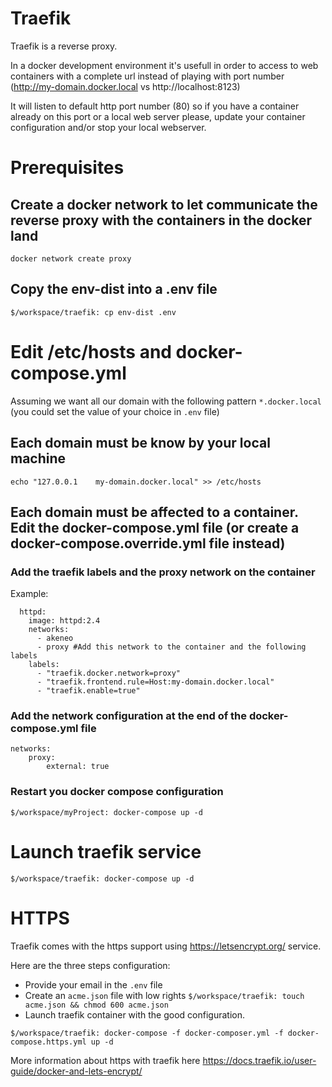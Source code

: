 # Traefik

Traefik is a reverse proxy.

In a docker development environment it's usefull in order to access to web containers with a complete url instead of playing with port number (http://my-domain.docker.local vs http://localhost:8123)

It will listen to default http port number (80) so if you have a container already on this port or a local web server please, update your container configuration and/or stop your local webserver.

# Prerequisites

## Create a docker network to let communicate the reverse proxy with the containers in the docker land

`docker network create proxy`

## Copy the env-dist into a .env file

`$/workspace/traefik: cp env-dist .env`

# Edit /etc/hosts and docker-compose.yml

Assuming we want all our domain with the following pattern `*.docker.local` (you could set the value of your choice in `.env` file)

## Each domain must be know by your local machine

`echo "127.0.0.1    my-domain.docker.local" >> /etc/hosts`

## Each domain must be affected to a container. Edit the docker-compose.yml file (or create a docker-compose.override.yml file instead)

### Add the traefik labels and the proxy network on the container
Example:
```
  httpd:
    image: httpd:2.4
    networks:
      - akeneo
      - proxy #Add this network to the container and the following labels
    labels:
      - "traefik.docker.network=proxy"
      - "traefik.frontend.rule=Host:my-domain.docker.local"
      - "traefik.enable=true"
```

### Add the network configuration at the end of the docker-compose.yml file

```
networks:
    proxy:
        external: true
```

### Restart you docker compose configuration

`$/workspace/myProject: docker-compose up -d`

# Launch traefik service

`$/workspace/traefik: docker-compose up -d`


# HTTPS

Traefik comes with the https support using https://letsencrypt.org/ service.

Here are the three steps configuration:

- Provide your email in the `.env` file
- Create an `acme.json` file with low rights `$/workspace/traefik: touch acme.json && chmod 600 acme.json`
- Launch traefik container with the good configuration.

`$/workspace/traefik: docker-compose -f docker-composer.yml -f docker-compose.https.yml up -d`

More information about https with traefik here https://docs.traefik.io/user-guide/docker-and-lets-encrypt/